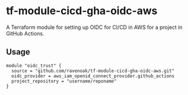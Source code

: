 # tf-module-cicd-gha-oidc-aws
A Terraform module for setting up OIDC for CI/CD in AWS for a project in GitHub Actions.

## Usage
```hcl
module "oidc_trust" {
  source = "github.com/ravenoak/tf-module-cicd-gha-oidc-aws.git"
  oidc_provider = aws_iam_openid_connect_provider.github_actions
  project_repository = "username/reponame"
}
```
